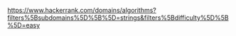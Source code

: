 https://www.hackerrank.com/domains/algorithms?filters%5Bsubdomains%5D%5B%5D=strings&filters%5Bdifficulty%5D%5B%5D=easy
